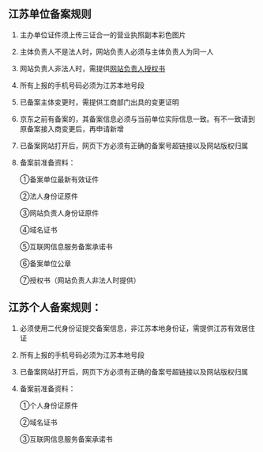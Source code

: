 ## 江苏单位备案规则

1. 主办单位证件须上传三证合一的营业执照副本彩色图片

2. 主体负责人不是法人时，网站负责人必须与主体负责人为同一人

3. 网站负责人非法人时，需提供[网站负责人授权书](https://badownload.s3.cn-north-1.jdcloud-oss.com/buchongziliao/jiangsu/jiangsushouquanshu.doc)

4. 所有上报的手机号码必须为江苏本地号段

4. 已备案主体变更时，需提供工商部门出具的变更证明

5. 京东之前有备案的，其备案信息必须与当前单位实际信息一致。有不一致请到原备案接入商变更后，再申请新增

6. 已备案网站打开后，网页下方必须有正确的备案号超链接以及网站版权归属

7. 备案前准备资料：

   ①备案单位最新有效证件

   ②法人身份证原件

   ③网站负责人身份证原件
   
   ④域名证书
   
   ⑤互联网信息服务备案承诺书

   ⑥备案单位公章
   
   ⑦授权书（网站负责人非法人时提供）


## 江苏个人备案规则：

1. 必须使用二代身份证提交备案信息，非江苏本地身份证，需提供江苏有效居住证

2. 所有上报的手机号码必须为江苏本地号段

3. 已备案网站打开后，网页下方必须有正确的备案号超链接以及网站版权归属

5. 备案前准备资料：

   ①个人身份证原件
   
   ②域名证书
   
   ③互联网信息服务备案承诺书

  
